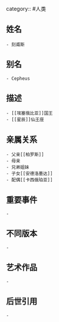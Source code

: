 category:: #人类
## 姓名
	- 刻甫斯
## 别名
	- Cepheus
## 描述
	- [[埃塞俄比亚]]国王
	- [[星辰]]仙王座
## 亲属关系
	- 父亲[[柏罗斯]]
	- 母亲
	- 兄弟姐妹
	- 子女[[安德洛墨达]]
	- 配偶[[卡西俄珀亚]]
## 重要事件
	-
## 不同版本
	-
## 艺术作品
	-
## 后世引用
	-
